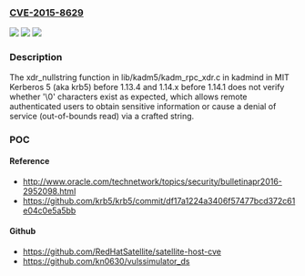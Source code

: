 ### [CVE-2015-8629](https://cve.mitre.org/cgi-bin/cvename.cgi?name=CVE-2015-8629)
![](https://img.shields.io/static/v1?label=Product&message=n%2Fa&color=blue)
![](https://img.shields.io/static/v1?label=Version&message=n%2Fa&color=blue)
![](https://img.shields.io/static/v1?label=Vulnerability&message=n%2Fa&color=brighgreen)

### Description

The xdr_nullstring function in lib/kadm5/kadm_rpc_xdr.c in kadmind in MIT Kerberos 5 (aka krb5) before 1.13.4 and 1.14.x before 1.14.1 does not verify whether '\0' characters exist as expected, which allows remote authenticated users to obtain sensitive information or cause a denial of service (out-of-bounds read) via a crafted string.

### POC

#### Reference
- http://www.oracle.com/technetwork/topics/security/bulletinapr2016-2952098.html
- https://github.com/krb5/krb5/commit/df17a1224a3406f57477bcd372c61e04c0e5a5bb

#### Github
- https://github.com/RedHatSatellite/satellite-host-cve
- https://github.com/kn0630/vulssimulator_ds

